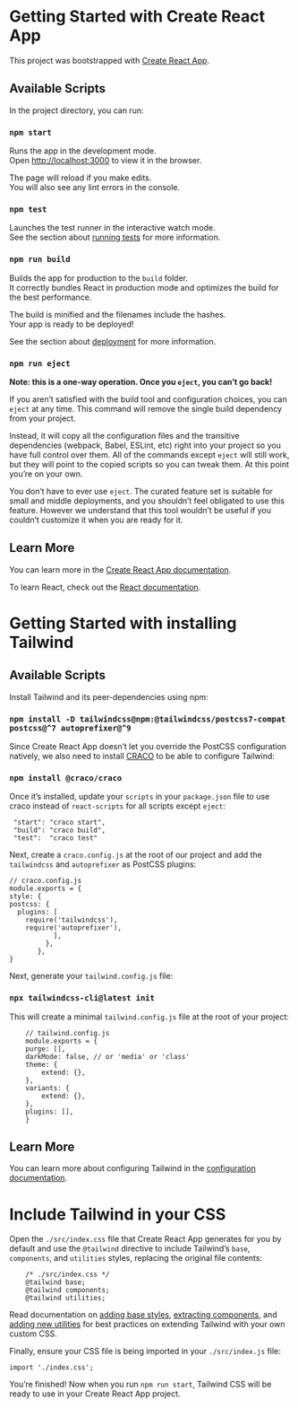 # Getting Started with Create React App

This project was bootstrapped with [Create React App](https://github.com/facebook/create-react-app).

## Available Scripts

In the project directory, you can run:

### `npm start`

Runs the app in the development mode.\
Open [http://localhost:3000](http://localhost:3000) to view it in the browser.

The page will reload if you make edits.\
You will also see any lint errors in the console.

### `npm test`

Launches the test runner in the interactive watch mode.\
See the section about [running tests](https://facebook.github.io/create-react-app/docs/running-tests) for more information.

### `npm run build`

Builds the app for production to the `build` folder.\
It correctly bundles React in production mode and optimizes the build for the best performance.

The build is minified and the filenames include the hashes.\
Your app is ready to be deployed!

See the section about [deployment](https://facebook.github.io/create-react-app/docs/deployment) for more information.

### `npm run eject`

**Note: this is a one-way operation. Once you `eject`, you can’t go back!**

If you aren’t satisfied with the build tool and configuration choices, you can `eject` at any time. This command will remove the single build dependency from your project.

Instead, it will copy all the configuration files and the transitive dependencies (webpack, Babel, ESLint, etc) right into your project so you have full control over them. All of the commands except `eject` will still work, but they will point to the copied scripts so you can tweak them. At this point you’re on your own.

You don’t have to ever use `eject`. The curated feature set is suitable for small and middle deployments, and you shouldn’t feel obligated to use this feature. However we understand that this tool wouldn’t be useful if you couldn’t customize it when you are ready for it.

## Learn More

You can learn more in the [Create React App documentation](https://facebook.github.io/create-react-app/docs/getting-started).

To learn React, check out the [React documentation](https://reactjs.org/).





# Getting Started with installing Tailwind

## Available Scripts

Install Tailwind and its peer-dependencies using npm:
### `npm install -D tailwindcss@npm:@tailwindcss/postcss7-compat postcss@^7 autoprefixer@^9`

Since Create React App doesn’t let you override the PostCSS configuration natively, we also need to install [CRACO](https://github.com/dilanx/craco) to be able to configure Tailwind:
### `npm install @craco/craco`

Once it’s installed, update your `scripts` in your `package.json` file to use craco instead of `react-scripts` for all scripts except `eject`:
    
     "start": "craco start",
     "build": "craco build",
     "test":  "craco test"

Next, create a `craco.config.js` at the root of our project and add the `tailwindcss` and `autoprefixer` as PostCSS plugins:

    // craco.config.js
    module.exports = {
    style: {
    postcss: {
      plugins: [
        require('tailwindcss'),
        require('autoprefixer'),
               ],
             },
           },
    }

Next, generate your `tailwind.config.js` file:

### `npx tailwindcss-cli@latest init`

This will create a minimal `tailwind.config.js` file at the root of your project:

        // tailwind.config.js
        module.exports = {
        purge: [],
        darkMode: false, // or 'media' or 'class'
        theme: {
            extend: {},
        },
        variants: {
            extend: {},
        },
        plugins: [],
        }

## Learn More
You can learn more about configuring Tailwind in the [configuration documentation](https://v2.tailwindcss.com/docs/configuration).


# Include Tailwind in your CSS
Open the `./src/index.css` file that Create React App generates for you by default and use the `@tailwind` directive to include Tailwind’s `base`, `components`, and `utilities` styles, replacing the original file contents:

        /* ./src/index.css */
        @tailwind base;
        @tailwind components;
        @tailwind utilities;

Read documentation on [adding base styles](https://v2.tailwindcss.com/docs/adding-base-styles), [extracting components](https://v2.tailwindcss.com/docs/extracting-components), and [adding new utilities](https://v2.tailwindcss.com/docs/adding-new-utilities) for best practices on extending Tailwind with your own custom CSS.

Finally, ensure your CSS file is being imported in your `./src/index.js` file:

    import './index.css';

You’re finished! Now when you run `npm run start`, Tailwind CSS will be ready to use in your Create React App project.